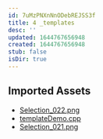 ```yaml
---
id: 7uMzPNXnNnODebREJSS3f
title: 4 _templates
desc: ''
updated: 1644767656948
created: 1644767656948
stub: false
isDir: true
---
```

## Imported Assets
- [Selection_022.png](/assets/selection_022-N70R9d17RVey.png)
- [templateDemo.cpp](/assets/templatedemo-ZZDO2BMxTP6F.cpp)
- [Selection_021.png](/assets/selection_021-Qudp8F6UBF5E.png)
